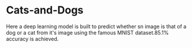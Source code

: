 # Cats-and-Dogs
Here a  deep learning model is built to predict whether sn image is that of a dog or a cat from it's image using the famous MNIST dataset.85.1% accuracy is achieved.
